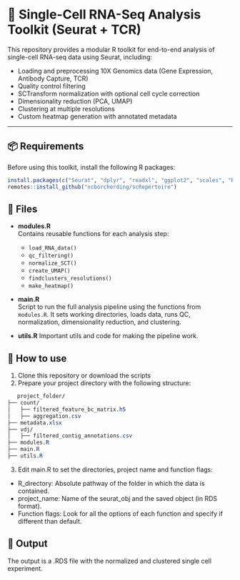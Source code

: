 # 🧬 Single-Cell RNA-Seq Analysis Toolkit (Seurat + TCR)

This repository provides a modular R toolkit for end-to-end analysis of single-cell RNA-seq data using Seurat, including:

- Loading and preprocessing 10X Genomics data (Gene Expression, Antibody Capture, TCR)
- Quality control filtering
- SCTransform normalization with optional cell cycle correction
- Dimensionality reduction (PCA, UMAP)
- Clustering at multiple resolutions
- Custom heatmap generation with annotated metadata

---

## 📦 Requirements

Before using this toolkit, install the following R packages:

```R
install.packages(c("Seurat", "dplyr", "readxl", "ggplot2", "scales", "RColorBrewer", "ComplexHeatmap"))
remotes::install_github("ncborcherding/scRepertoire")
```

## 📂 Files

- **modules.R**  
  Contains reusable functions for each analysis step:  
  - `load_RNA_data()`  
  - `qc_filtering()`  
  - `normalize_SCT()`  
  - `create_UMAP()`  
  - `findclusters_resolutions()`  
  - `make_heatmap()`  

- **main.R**  
  Script to run the full analysis pipeline using the functions from `modules.R`. It sets working directories, loads data, runs QC, normalization, dimensionality reduction, and clustering.
  
- **utils.R**
  Important utils and code for making the pipeline work.

## 📝 How to use

1. Clone this repository or download the scripts
2. Prepare your project directory with the following structure:

```css
   project_folder/
├── count/
│   ├── filtered_feature_bc_matrix.h5
│   ├── aggregation.csv
├── metadata.xlsx
├── vdj/
│   ├── filtered_contig_annotations.csv
├── modules.R
├── main.R
├── utils.R
```
3. Edit main.R to set the directories, project name and function flags:
- R_directory: Absolute pathway of the folder in which the data is contained.
- project_name: Name of the seurat_obj and the saved object (in RDS format).
- Function flags: Look for all the options of each function and specify if different than default.

## 💫 Output
The output is a .RDS file with the normalized and clustered single cell experiment.
